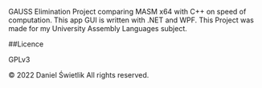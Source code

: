 GAUSS Elimination Project comparing MASM x64 with C++ on speed of computation.
This app GUI is written with .NET and WPF.
This Project was made for my University Assembly Languages subject.

##Licence

GPLv3

© 2022 Daniel Świetlik All rights reserved.
